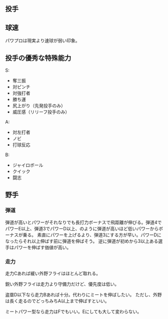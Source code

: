 ## 投手

## 球速

パワプロは現実より速球が弱い印象。

## 投手の優秀な特殊能力

S:

- 奪三振
- 対ピンチ
- 対強打者
- 勝ち運
- 尻上がり（先発投手のみ）
- 威圧感（リリーフ投手のみ）

A:

- 対左打者
- ノビ
- 打球反応

B:

- ジャイロボール
- クイック
- 闘志

## 野手

### 弾道

弾道が高いとパワーがそれなりでも長打力ボーナスで飛距離が伸びる。弾道4でパワーE以上、弾道3でパワーD以上、のように弾道が高いほど低いパワーからボーナスが乗る。
素直にパワーを上げるより、弾道3にする方が早い。パワーDになったらそれ以上伸ばす前に弾道を伸ばそう。
逆に弾道が初めから3以上ある選手はパワーを伸ばす価値が高い。

### 走力

走力Cあれば緩い外野フライはほとんど取れる。

鋭い外野フライは走力より守備力だけど、優先度は低い。

盗塁D以下なら走力Bあれば十分。代わりにミートを伸ばしたい。
ただし、外野は長く走るのでどっちみちA以上まで伸ばすといい。

ミートパワー型なら走力はFでもいい。Eにしても大して変わらない。
